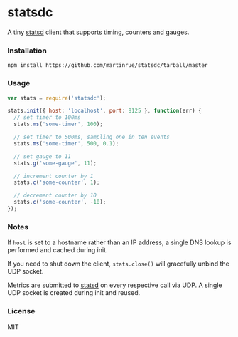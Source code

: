 # statsdc
A tiny [statsd](https://github.com/etsy/statsd) client that supports timing, counters and gauges.

### Installation

```
npm install https://github.com/martinrue/statsdc/tarball/master
```

### Usage

```javascript
var stats = require('statsdc');

stats.init({ host: 'localhost', port: 8125 }, function(err) {
  // set timer to 100ms
  stats.ms('some-timer', 100);

  // set timer to 500ms, sampling one in ten events
  stats.ms('some-timer', 500, 0.1);

  // set gauge to 11
  stats.g('some-gauge', 11);

  // increment counter by 1
  stats.c('some-counter', 1);

  // decrement counter by 10
  stats.c('some-counter', -10);
});
```

### Notes

If `host` is set to a hostname rather than an IP address, a single DNS lookup is performed and cached during init.

If you need to shut down the client, `stats.close()` will gracefully unbind the UDP socket.

Metrics are submitted to [statsd](https://github.com/etsy/statsd) on every respective call via UDP. A single UDP socket is created during init and reused.

### License
MIT